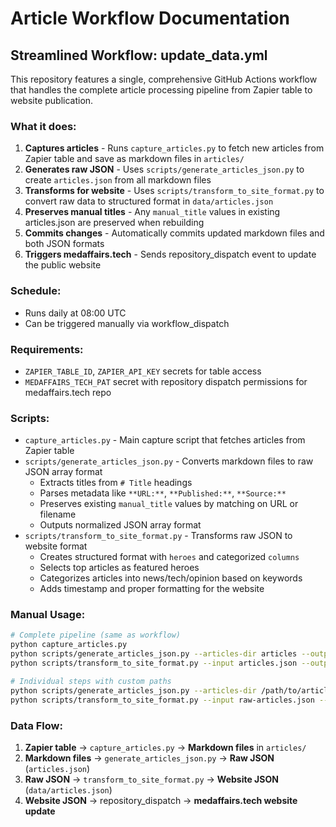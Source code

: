 # Article Workflow Documentation

## Streamlined Workflow: update_data.yml

This repository features a single, comprehensive GitHub Actions workflow that handles the complete article processing pipeline from Zapier table to website publication.

### What it does:
1. **Captures articles** - Runs `capture_articles.py` to fetch new articles from Zapier table and save as markdown files in `articles/`
2. **Generates raw JSON** - Uses `scripts/generate_articles_json.py` to create `articles.json` from all markdown files
3. **Transforms for website** - Uses `scripts/transform_to_site_format.py` to convert raw data to structured format in `data/articles.json`
4. **Preserves manual titles** - Any `manual_title` values in existing articles.json are preserved when rebuilding
5. **Commits changes** - Automatically commits updated markdown files and both JSON formats
6. **Triggers medaffairs.tech** - Sends repository_dispatch event to update the public website

### Schedule:
- Runs daily at 08:00 UTC
- Can be triggered manually via workflow_dispatch

### Requirements:
- `ZAPIER_TABLE_ID`, `ZAPIER_API_KEY` secrets for table access
- `MEDAFFAIRS_TECH_PAT` secret with repository dispatch permissions for medaffairs.tech repo

### Scripts:
- `capture_articles.py` - Main capture script that fetches articles from Zapier table
- `scripts/generate_articles_json.py` - Converts markdown files to raw JSON array format
  - Extracts titles from `# Title` headings
  - Parses metadata like `**URL:**`, `**Published:**`, `**Source:**`
  - Preserves existing `manual_title` values by matching on URL or filename
  - Outputs normalized JSON array format
- `scripts/transform_to_site_format.py` - Transforms raw JSON to website format
  - Creates structured format with `heroes` and categorized `columns`
  - Selects top articles as featured heroes
  - Categorizes articles into news/tech/opinion based on keywords
  - Adds timestamp and proper formatting for the website

### Manual Usage:
```bash
# Complete pipeline (same as workflow)
python capture_articles.py
python scripts/generate_articles_json.py --articles-dir articles --output articles.json
python scripts/transform_to_site_format.py --input articles.json --output data/articles.json

# Individual steps with custom paths
python scripts/generate_articles_json.py --articles-dir /path/to/articles --output /path/to/output.json --existing /path/to/existing.json
python scripts/transform_to_site_format.py --input raw-articles.json --output site-data.json
```

### Data Flow:
1. **Zapier table** → `capture_articles.py` → **Markdown files** in `articles/`
2. **Markdown files** → `generate_articles_json.py` → **Raw JSON** (`articles.json`)  
3. **Raw JSON** → `transform_to_site_format.py` → **Website JSON** (`data/articles.json`)
4. **Website JSON** → repository_dispatch → **medaffairs.tech website update**
